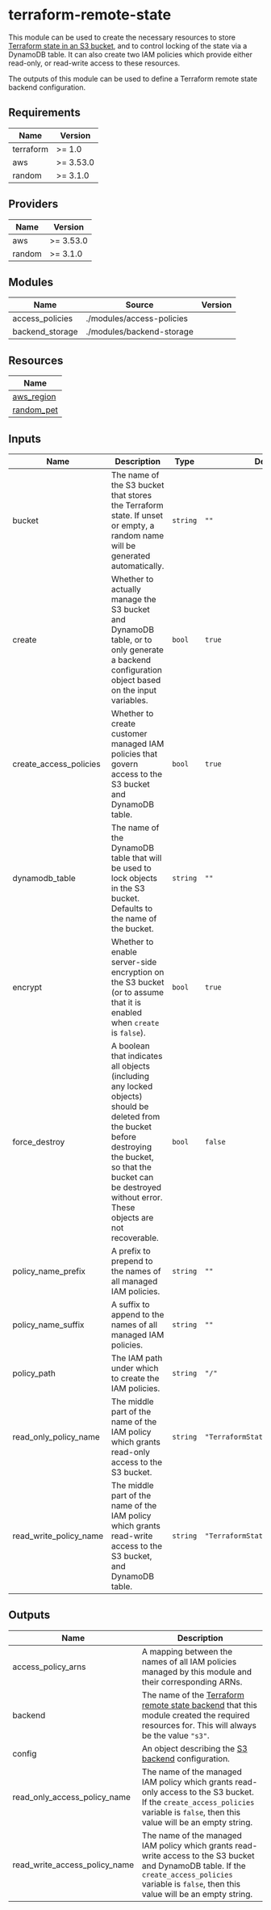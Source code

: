 # terraform-remote-state

This module can be used to create the necessary resources to store
[Terraform state in an S3 bucket](https://www.terraform.io/docs/language/settings/backends/s3.html),
and to control locking of the state via a DynamoDB table. It can also create two
IAM policies which provide either read-only, or read-write access to these
resources.

The outputs of this module can be used to define a Terraform remote state
backend configuration.

<!--- BEGIN_TF_DOCS --->
## Requirements

| Name | Version |
|------|---------|
| terraform | >= 1.0 |
| aws | >= 3.53.0 |
| random | >= 3.1.0 |

## Providers

| Name | Version |
|------|---------|
| aws | >= 3.53.0 |
| random | >= 3.1.0 |

## Modules

| Name | Source | Version |
|------|--------|---------|
| access_policies | ./modules/access-policies |  |
| backend_storage | ./modules/backend-storage |  |

## Resources

| Name |
|------|
| [aws_region](https://registry.terraform.io/providers/hashicorp/aws/latest/docs/data-sources/region) |
| [random_pet](https://registry.terraform.io/providers/hashicorp/random/latest/docs/resources/pet) |

## Inputs

| Name | Description | Type | Default | Required |
|------|-------------|------|---------|:--------:|
| bucket | The name of the S3 bucket that stores the Terraform state. If unset or empty, a random name will be generated automatically. | `string` | `""` | no |
| create | Whether to actually manage the S3 bucket and DynamoDB table, or to only generate a backend configuration object based on the input variables. | `bool` | `true` | no |
| create\_access\_policies | Whether to create customer managed IAM policies that govern access to the S3 bucket and DynamoDB table. | `bool` | `true` | no |
| dynamodb\_table | The name of the DynamoDB table that will be used to lock objects in the S3 bucket. Defaults to the name of the bucket. | `string` | `""` | no |
| encrypt | Whether to enable server-side encryption on the S3 bucket (or to assume that it is enabled when `create` is `false`). | `bool` | `true` | no |
| force\_destroy | A boolean that indicates all objects (including any locked objects) should be deleted from the bucket before destroying the bucket, so that the bucket can be destroyed without error. These objects are not recoverable. | `bool` | `false` | no |
| policy\_name\_prefix | A prefix to prepend to the names of all managed IAM policies. | `string` | `""` | no |
| policy\_name\_suffix | A suffix to append to the names of all managed IAM policies. | `string` | `""` | no |
| policy\_path | The IAM path under which to create the IAM policies. | `string` | `"/"` | no |
| read\_only\_policy\_name | The middle part of the name of the IAM policy which grants read-only access to the S3 bucket. | `string` | `"TerraformStateReadOnlyAccess"` | no |
| read\_write\_policy\_name | The middle part of the name of the IAM policy which grants read-write access to the S3 bucket, and DynamoDB table. | `string` | `"TerraformStateReadWriteAccess"` | no |

## Outputs

| Name | Description |
|------|-------------|
| access\_policy\_arns | A mapping between the names of all IAM policies managed by this module and their corresponding ARNs. |
| backend | The name of the [Terraform remote state backend](https://www.terraform.io/docs/language/settings/backends/index.html) that this module created the required resources for. This will always be the value `"s3"`. |
| config | An object describing the [S3 backend](https://www.terraform.io/docs/language/settings/backends/s3.html) configuration. |
| read\_only\_access\_policy\_name | The name of the managed IAM policy which grants read-only access to the S3 bucket. If the `create_access_policies` variable is `false`, then this value will be an empty string. |
| read\_write\_access\_policy\_name | The name of the managed IAM policy which grants read-write access to the S3 bucket and DynamoDB table. If the `create_access_policies` variable is `false`, then this value will be an empty string. |

<!--- END_TF_DOCS --->
